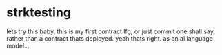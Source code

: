 # strktesting
lets try this baby, this is my first contract lfg, or just commit one shall say, rather than a contract thats deployed. yeah thats right. as an ai language model...
